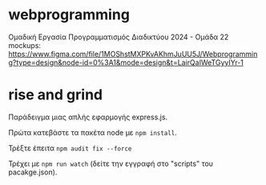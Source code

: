 # webprogramming
Ομαδική Εργασία Προγραμματισμός Διαδικτύου 2024 - Ομάδα 22
mockups: https://www.figma.com/file/1MOShstMXPKvAKhmJuUU5J/Webprogramming?type=design&node-id=0%3A1&mode=design&t=LairQaIWeTGyyIYr-1

# rise and grind

Παράδειγμα μιας απλής εφαρμογής express.js.

Πρώτα κατεβάστε τα πακέτα node με `npm install`.

Τρέξτε έπειτα `npm audit fix --force`

Τρέχει με `npm run watch` (δείτε την εγγραφή στο "scripts" του pacakge.json).
